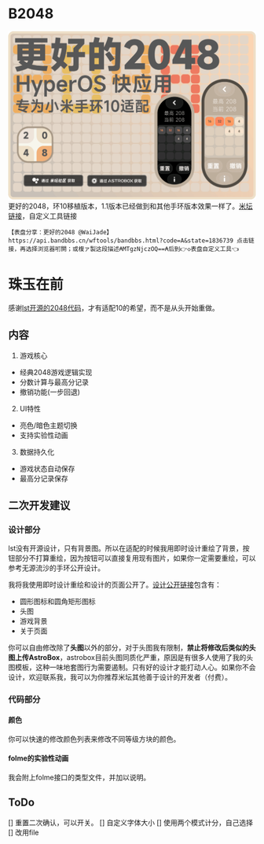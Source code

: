 # B2048
![headImg](https://raw.githubusercontent.com/CheongSzesuen/B2048_AstroBox_Release/refs/heads/main/head/head.png)
更好的2048，环10移植版本，1.1版本已经做到和其他手环版本效果一样了。[米坛链接](https://www.bandbbs.cn/resources/3833/)，自定义工具链接
```
【表盘分享：更好的2048 @WaiJade】https://api.bandbbs.cn/wftools/bandbbs.html?code=A&state=1836739 点击链接，再选择浏览器咑閞；或椱ァ製这段描述₳MTgzNjczOQ==₳后到👉◇表盘自定义工具👈
```

# 珠玉在前
感谢[lst开源的2048代码](https://github.com/leset0ng/B2048)，才有适配10的希望，而不是从头开始重做。

## 内容
1. 游戏核心
  - 经典2048游戏逻辑实现
  - 分数计算与最高分记录
  - 撤销功能(一步回退)
2. UI特性
  - 亮色/暗色主题切换
  - 支持实验性动画
3. 数据持久化
  - 游戏状态自动保存
  - 最高分记录保存

## 二次开发建议

### 设计部分

lst没有开源设计，只有背景图。所以在适配的时候我用即时设计重绘了背景，按钮部分不打算重绘，因为按钮可以直接复用现有图片，如果你一定需要重绘，可以参考无源流沙的手环公开设计。

我将我使用即时设计重绘和设计的页面公开了。[设计公开链接](https://js.design/f/6896a1be8675811d8c8c6fb1?p=r9Y24jEK59&mode=design)包含有：
- 圆形图标和圆角矩形图标
- 头图
- 游戏背景
- 关于页面

你可以自由修改除了**头图**以外的部分，对于头图我有限制，**禁止将修改后类似的头图上传AstroBox**，astrobox目前头图同质化严重，原因是有很多人使用了我的头图模板，这种一味地套图行为需要遏制。只有好的设计才能打动人心。如果你不会设计，欢迎联系我，我可以为你推荐米坛其他善于设计的开发者（付费）。

### 代码部分

#### 颜色

你可以快速的修改颜色列表来修改不同等级方块的颜色。

#### folme的实验性动画

我会附上folme接口的类型文件，并加以说明。


## ToDo

[] 重置二次确认，可以开关。
[] 自定义字体大小
[] 使用两个模式计分，自己选择
[] 改用file
